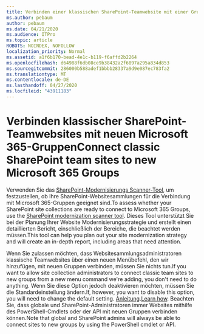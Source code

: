 ```yaml
---
title: Verbinden einer klassischen SharePoint-Teamwebsite mit einer Gruppe
ms.author: pebaum
author: pebaum
ms.date: 04/21/2020
ms.audience: ITPro
ms.topic: article
ROBOTS: NOINDEX, NOFOLLOW
localization_priority: Normal
ms.assetid: a1f6b170-bead-4e1c-b119-f6affd2b2264
ms.openlocfilehash: d64988f6db08ce9b38432a2f6897a295a834d853
ms.sourcegitcommit: 286000b588adef1bbbb28337a9d9e087ec783fa2
ms.translationtype: MT
ms.contentlocale: de-DE
ms.lasthandoff: 04/27/2020
ms.locfileid: "43911183"
---
```

# <a name="connect-classic-sharepoint-team-sites-to-new-microsoft-365-groups"></a><span data-ttu-id="4b12d-102">Verbinden klassischer SharePoint-Teamwebsites mit neuen Microsoft 365-Gruppen</span><span class="sxs-lookup"><span data-stu-id="4b12d-102">Connect classic SharePoint team sites to new Microsoft 365 Groups</span></span>

<span data-ttu-id="4b12d-103">Verwenden Sie das [SharePoint-Modernisierungs Scanner-Tool](https://go.microsoft.com/fwlink/?linkid=873066), um festzustellen, ob Ihre SharePoint-Websitesammlungen für die Verbindung mit Microsoft 365-Gruppen geeignet sind.</span><span class="sxs-lookup"><span data-stu-id="4b12d-103">To assess whether your SharePoint site collections are ready to connect to Microsoft 365 Groups, use the [SharePoint modernization scanner tool](https://go.microsoft.com/fwlink/?linkid=873066).</span></span> <span data-ttu-id="4b12d-104">Dieses Tool unterstützt Sie bei der Planung Ihrer Website Modernisierungsstrategie und erstellt einen detaillierten Bericht, einschließlich der Bereiche, die beachtet werden müssen.</span><span class="sxs-lookup"><span data-stu-id="4b12d-104">This tool can help you plan out your site modernization strategy and will create an in-depth report, including areas that need attention.</span></span>
  
<span data-ttu-id="4b12d-105">Wenn Sie zulassen möchten, dass Websitesammlungsadministratoren klassische Teamwebsites über einen neuen Menübefehl, den wir hinzufügen, mit neuen Gruppen verbinden, müssen Sie nichts tun.</span><span class="sxs-lookup"><span data-stu-id="4b12d-105">If you want to allow site collection administrators to connect classic team sites to new groups from a new menu command we're adding, you don't need to do anything.</span></span> <span data-ttu-id="4b12d-106">Wenn Sie diese Option jedoch deaktivieren möchten, müssen Sie die Standardeinstellung ändern.</span><span class="sxs-lookup"><span data-stu-id="4b12d-106">If, however, you want to disable this option, you will need to change the default setting.</span></span> <span data-ttu-id="4b12d-107">[Anleitung](https://go.microsoft.com/fwlink/?linkid=2004316).</span><span class="sxs-lookup"><span data-stu-id="4b12d-107">[Learn how](https://go.microsoft.com/fwlink/?linkid=2004316).</span></span> <span data-ttu-id="4b12d-108">Beachten Sie, dass globale und SharePoint-Administratoren immer Websites mithilfe des PowerShell-Cmdlets oder der API mit neuen Gruppen verbinden können.</span><span class="sxs-lookup"><span data-stu-id="4b12d-108">Note that global and SharePoint admins will always be able to connect sites to new groups by using the PowerShell cmdlet or API.</span></span>
  

